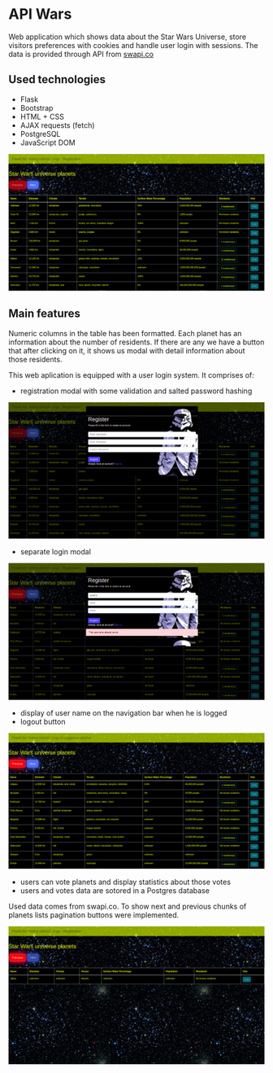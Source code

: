 # API Wars

Web application which shows data about the Star Wars Universe, store visitors preferences with cookies and handle user login with sessions.
The data is provided through API from [swapi.co](https://www.swapi.co)

## Used technologies

* Flask
* Bootstrap
* HTML + CSS
* AJAX requests (fetch)
* PostgreSQL
* JavaScript DOM

![alt text](static/design/main-page.png)


## Main features

Numeric columns in the table has been formatted. Each planet has an information about the number of residents.
If there are any we have a button that after clicking on it, it shows us modal with detail information about those residents.

This web aplication is equipped with a user login system. It comprises of:

* registration modal with some validation and salted password hashing


![alt text](static/design/registration-modal.png)


* separate login modal


![alt text](static/design/validation-message.png)


* display of user name on the navigation bar when he is logged
* logout button


![alt text](static/design/logged-in-view.png)


* users can vote planets and display statistics about those votes
* users and votes data are sotored in a Postgres database


Used data comes from swapi.co. To show next and previous chunks of planets lists pagination buttons were implemented.


![alt text](static/design/pagination.png) 

